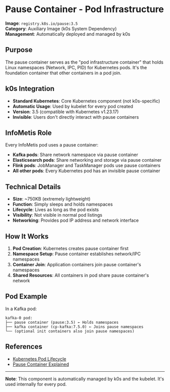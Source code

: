 # Pause Container - Pod Infrastructure

**Image**: `registry.k8s.io/pause:3.5`  
**Category**: Auxiliary Image (k0s System Dependency)  
**Management**: Automatically deployed and managed by k0s

## Purpose

The pause container serves as the "pod infrastructure container" that holds Linux namespaces (Network, IPC, PID) for Kubernetes pods. It's the foundation container that other containers in a pod join.

## k0s Integration

- **Standard Kubernetes**: Core Kubernetes component (not k0s-specific)
- **Automatic Usage**: Used by kubelet for every pod created
- **Version**: 3.5 (compatible with Kubernetes v1.23.17)
- **Invisible**: Users don't directly interact with pause containers

## InfoMetis Role

Every InfoMetis pod uses a pause container:
- **Kafka pods**: Share network namespace via pause container
- **Elasticsearch pods**: Share networking and storage via pause container
- **Flink pods**: JobManager and TaskManager pods use pause containers
- **All other pods**: Every Kubernetes pod has an invisible pause container

## Technical Details

- **Size**: ~750KB (extremely lightweight)
- **Function**: Simply sleeps and holds namespaces
- **Lifecycle**: Lives as long as the pod exists
- **Visibility**: Not visible in normal pod listings
- **Networking**: Provides pod IP address and network interface

## How It Works

1. **Pod Creation**: Kubernetes creates pause container first
2. **Namespace Setup**: Pause container establishes network/IPC namespaces  
3. **Container Join**: Application containers join pause container's namespaces
4. **Shared Resources**: All containers in pod share pause container's network

## Pod Example

In a Kafka pod:
```
kafka-0 pod:
├── pause container (pause:3.5) ← Holds namespaces
├── kafka container (cp-kafka:7.5.0) ← Joins pause namespaces
└── (optional init containers also join pause namespaces)
```

## References

- [Kubernetes Pod Lifecycle](https://kubernetes.io/docs/concepts/workloads/pods/pod-lifecycle/)
- [Pause Container Explained](https://www.ianlewis.org/en/almighty-pause-container)

---

**Note**: This component is automatically managed by k0s and the kubelet. It's used internally for every pod.